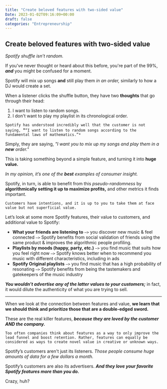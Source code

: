 ```yaml
---
title: "Create beloved features with two-sided value"
Date: 2023-01-02T09:16:09+00:00
draft: false
categories: "Entrepreneurship"
---
```

## Create beloved features with two-sided value

*Spotify shuffle isn’t random.*

If you've never thought or heard about this before, you're part of the 99%, ***and*** you might be confused for a moment.

Spotify will mix up songs **and** still play them *in an order,* similarly to how a DJ would create a set.

When a listener clicks the shuffle button, they have two **thoughts** that go through their head:

1. I want to listen to random songs.
2. I don't want to play my playlist in its chronological order.

`Spotify has understood incredibly well that the customer is not saying, `*`“I want to listen to random songs according to the fundamental laws of mathematics.”*`

Simply, they are saying, *"I want you to mix up my songs and play them in a **new** order."*

This is taking something beyond a simple feature, and turning it into **huge value.**

*In my opinion, it’s one of the **best** examples of consumer insight.*

Spotify, in turn, is able to benefit from this *pseudo-randomness* by **algorithmically setting it up to maximize profits,** and other metrics it finds important.

`Customers have intentions, and it is up to you to take them at face value but not superficial value.`

Let’s look at some more Spotify features, their value to customers, and additional value to Spotify:

- **What your friends are listening to** `—>` you discover new music & feel connected `—>` Spotify benefits from social validation of friends using the same product & improves the algorithmic people profiling.
- **Playlists by moods (happy, party, etc.)** `—>` you find music that suits how you feel right now `—>` Spotify knows better when to recommend you music with different characteristics, including in ads
- **Spotify Original playlists** `—>` you find music that has a high probability of resonating `—>` Spotify benefits from being the tastemakers and gatekeepers of the music industry

***You wouldn’t advertise any of the latter values to your customers;*** in fact, it would dilute the authenticity of what you are trying to sell.

---

When we look at the connection between features and value, **we learn that we should think and prioritize those that are a double-edged sword.**

These are the real killer features, ***because they are loved by the customer AND the company.***

`Too often companies think about features as a way to only improve the lead funnel and boost retention. Rather, features can equally be considered as ways to create novel value in creative or unknown ways.`

Spotify’s customers aren't just its listeners. *Those people consume huge amounts of data for a few dollars a month.*

Spotify’s customers are also its advertisers. ***And they love your favorite Spotify features more than you do.***

Crazy, huh?